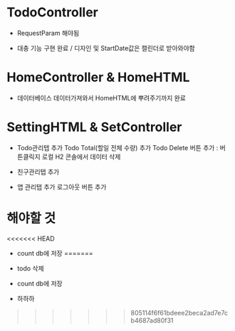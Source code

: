 # TodoController

- RequestParam 해야됨

-  대충 기능 구현 완료 / 디자인 및 StartDate값은 캘린더로 받아와야함



# HomeController & HomeHTML

- 데이터베이스 데이터가져와서 HomeHTML에 뿌려주기까지 완료

# SettingHTML & SetController
- Todo관리탭 추가
	Todo Total(할일 전체 수량) 추가
	Todo Delete 버튼 추가 : 버튼클릭지 로컬 H2 콘솔에서 데이터 삭제

- 친구관리탭 추가
- 앱 관리탭 추가
	로그아웃 버튼 추가

# 해야할 것
<<<<<<< HEAD
- count db에 저장
=======

- todo 삭제
- count db에 저장

- 하하하
>>>>>>> 805114f6f61bdeee2beca2ad7e7cb4687ad80f31
